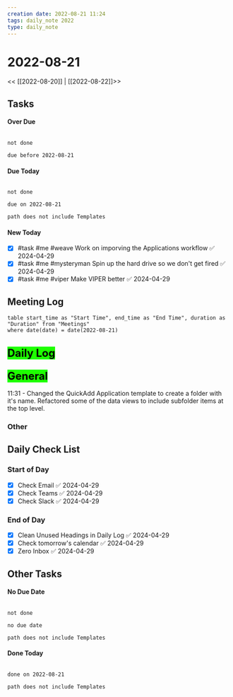 ```yaml
---
creation date: 2022-08-21 11:24
tags: daily_note 2022
type: daily_note
---
```

# 2022-08-21
<< [[2022-08-20]] | [[2022-08-22]]>>

## Tasks

#### Over Due
```tasks

not done

due before 2022-08-21

```

#### Due Today
```tasks

not done

due on 2022-08-21

path does not include Templates

```

#### New Today
- [x] #task #me #weave Work on imporving the Applications workflow ✅ 2024-04-29
- [x] #task #me #mysteryman Spin up the hard drive so we don't get fired ✅ 2024-04-29
- [x] #task #me #viper Make VIPER better ✅ 2024-04-29

## Meeting Log

```dataview
table start_time as "Start Time", end_time as "End Time", duration as "Duration" from "Meetings"
where date(date) = date(2022-08-21)
```
## <mark style="font-size: 24px; background-color: #1EFF00; color: black">Daily Log</mark>

### <mark style="font-size: 24px; background-color: #1EFF00; color: black">General</mark>

11:31 - Changed the QuickAdd Application template to create a folder with it's name. Refactored some of the data views to include subfolder items at the top level.


### Other

## Daily Check List

### Start of Day
- [x] Check Email ✅ 2024-04-29
- [x] Check Teams ✅ 2024-04-29
- [x] Check Slack ✅ 2024-04-29

### End of Day
- [x] Clean Unused Headings in Daily Log ✅ 2024-04-29
- [x] Check tomorrow's calendar ✅ 2024-04-29
- [x] Zero Inbox ✅ 2024-04-29

## Other Tasks

#### No Due Date
```tasks

not done

no due date

path does not include Templates

```

#### Done Today

```tasks

done on 2022-08-21

path does not include Templates

```
